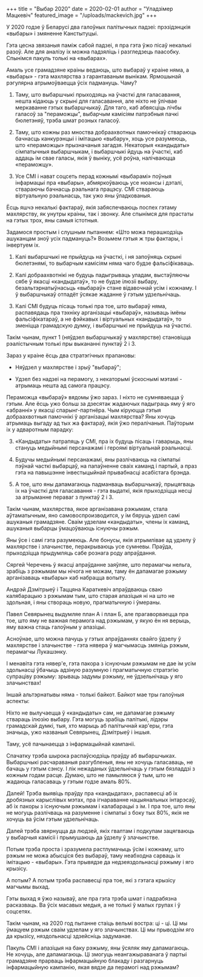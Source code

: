 +++
title = "Выбар 2020"
date = 2020-02-01
author = "Уладзімер Мацкевіч"
featured_image = "/uploads/mackevich.jpg"
+++

У 2020 годзе ў Беларусі два галоўных палітычных падзеі: прэзідэнцкія «выбары» і змяненне Канстытуцыі.

Гэта цесна звязаныя паміж сабой падзеі, я пра гэта ўжо пісаў некалькі разоў. Але для аналізу іх можна падзяліць і разгледзець паасобку. Спынімся пакуль толькі на «выбарах».

Амаль усе грамадзяне краіны ведаюць, што выбараў у краіне няма, а «выбары» - гэта махлярства з гарантаваным вынікам. Ярмошынай рэгулярна атрымоўваецца ўсіх падмануць. Чаму?

1. Таму, што выбаршчыкі прыходзяць на ўчасткі для галасавання, нешта кідаюць у скрыні для галасавання, але ніхто не ўлічвае меркаванне гэтых выбаршчыкаў. Для таго, каб абвясціць лічбы галасоў за "пераможцы", выбарчым камісіям патрэбныя пачкі бюлетэняў, трэба шмат розных галасоў.

1. Таму, што кожны раз мноства добраахвотных памочнікаў ствараюць бачнасць канкурэнцыі і імітацыю «выбару», хоць усе разумеюць, што «пераможцы» прызначаныя загадзя. Некаторыя «кандыдаты» сімпатычныя выбаршчыкам, і выбаршчыкі йдуць на ўчасткі, каб аддаць ім свае галасы, якія ў выніку, усё роўна, налічваюцца «пераможцу».

1. Усе СМІ і нават соцсеть перад кожнымі «выбарамі» поўныя інфармацыі пра «выбары», абмяркоўваюць усе нюансы і дэталі, ствараючы бачнасць рэальнага працэсу. СМІ ствараюць віртуальную рэальнасць, так ужо яны ўладкованыя.

Ёсць яшчэ некалькі фактараў, якія забяспечваюць поспех гэтаму махлярству, як унутры краіны, так і звонку. Але спынімся для прастаты на гэтых трох, яны самыя істотныя.

Задамося простым і слушным пытаннем: «Што можа перашкодзіць ашуканцам зноў усіх падмануць?» Возьмем гэтыя ж тры фактары, і інвертуем іх.

1. Калі выбаршчыкі не прыйдуць на ўчасткі, і ня запоўняць скрыні бюлетэнямі, то выбарчым камісіям няма чаго будзе фальсіфікаваць.

1. Калі добраахвотнікі не будуць падыгрываць уладам, выстаўляючы сябе ў якасці «кандыдатаў», то не будзе ілюзіі выбару, безальтэрнатыўнасьць «выбараў» стане відавочнай усім і кожнаму. І ў выбаршчыкаў отпадёт ўсякае жаданне ў гэтым удзельнічаць.

1. Калі СМІ будуць пісаць толькі пра тое, што выбараў няма, распавядаць пра тэхніку арганізацыі «выбараў», называць імёны фальсіфікатараў, а не фэйкавых і віртуальных «кандыдатаў», то зменіцца грамадскую думку, і выбаршчыкі не прыйдуць на ўчасткі.

Такім чынам, пункт 1 (няўдзел выбаршчыкаў у махлярстве) становіцца рэалістычным толькі пры выкананні пунктаў 2 i 3.

Зараз у краіне ёсць два стратэгічных прапановы:

- Няўдзел у махлярстве і зрыў "выбараў";

- Удзел без надзеі на перамогу, з некаторымі ўскоснымі мэтамі - атрымаць нешта ад самога працэсу.

Пераможца «выбараў» вядомы ўжо зараз. І ніхто не сумняваецца ў гэтым. Але ёсць ужо больш за дзесятак жадаючых падыграць яму ў яго «абранні» у якасці спарынг-партнёра. Чым кіруюцца гэтыя добраахвотныя памочнікі ў арганізацыі махлярства? Яны хочуць атрымаць выгаду ад тых жа фактараў, якія ўжо пералічаныя. Паўторым іх у адваротным парадку:

3. «Кандыдаты» патрапяць у СМІ, пра іх будуць пісаць і гаварыць, яны стануць медыйнымі персанажамі і героямі віртуальнай рэальнасці.

2. Будучы медыйнымі персанажамі, яны разлічваюць на сімпатыі пэўнай часткі выбарцаў, на папаўненне сваіх каманд і партый, а праз гэта на павышэнне інвестыцыйнай прывабнасці асабістага брэнда.

1. А тое, што яны дапамагаюць падманваць выбаршчыкаў, прыцягваць іх на ўчасткі для галасавання - гэта выдаткі, якія прыходзіцца несці за атрыманне пераваг з пунктаў 2 і 3.

Такім чынам, махлярства, якое арганізавана рэжымам, стала аўтаматычным, яно самовоспроизводится, у ім бяруць удзел самі ашуканыя грамадзяне. Сваім удзелам «кандыдаты», члены іх каманд, ашуканыя выбарцы ўмацоўваюць існуючы рэжым.

Яны ўсе і самі гэта разумеюць. Але бонусы, якія атрымлівае ад удзелу ў махлярстве і злачынстве, перакрываюць усе сумневы. Праўда, прыходзіцца прыдумляць сабе рознага роду апраўдання.

Сяргей Черечень ў якасці апраўданне заяўляе, што перамагчы нельга, зрабіць з рэжымам мы нічога не можам, таму ён дапамагае рэжыму арганізаваць «выбары» каб набрацца вопыту.

Андрэй Дзмітрыеў і Таццяна Караткевіч апраўдваюць сваю калябарацыю з рэжымам тым, што старая апазіцыя ні на што не здольная, і яны створаць новую, прагматычную і ўмераны.

Павел Севярынец выдумляе план А і план Б, але прагаворваецца пра тое, што яму не важная перамога над рэжымам, у якую ён ня верыць, яму важна стаць галоўным у апазіцыі.

Асноўнае, што можна пачуць у гэтых апраўданнях свайго ўдзелу ў махлярстве і злачынстве - гэта нявера ў магчымасць змяніць рэжым, перамагчы Лукашэнку.

І менавіта гэта нявер'е, гэта пакора з існуючым рэжымам не дае ім усім здольнасці ўбачыць адзіную разумную і прагматычную стратэгію супраціву рэжыму: зрываць задумы рэжыму, не ўдзельнічаць у яго злачынствах!

Іншай альтэрнатывы няма - толькі байкот. Байкот мае тры галоўныя аспекты:

Ніхто не вылучаецца ў «кандыдаты» сам, не дапамагае рэжыму ствараць ілюзію выбару. Гэта могуць зрабіць палітыкі, лідэры грамадскай думкі, тыя, хто марыць аб палітычнай кар'еры, гэта значыць, ужо названыя Севярынец, Дзмітрыеў і іншыя.

Таму, усё пачынаецца з інфармацыйнай кампаніі.

Спачатку трэба шырока распаўсюдзіць праўду аб выбаршчыках. Выбаршчыкі расчараваныя разгубленыя, яны не хочуць галасаваць, не бачаць у гэтым сэнсу. І лік нежаданых ўдзельнічаць у гэтым бязладдзі з кожным годам расце. Думаю, што не памыляюся ў тым, што не жадаюць галасаваць у гэтым годзе амаль 80%.

Далей! Трэба выявіць праўду пра «кандыдатах», распавесці аб іх дробязных карыслівых мэтах, пра ігнараванне нацыянальных інтарэсаў, аб іх пакоры з існуючым рэжымам і калабарацыі з ім. І пра тое, што яны не могуць разлічваць на разуменне і сімпатыі з боку тых 80%, якія не хочуць ва ўсім гэтым удзельнічаць.

Далей трэба звярнуцца да людзей, якіх гвалтам і подкупам зацягваюць у выбарчыя камісіі і прымушаюць да ўдзелу ў злачынстве.

Потым трэба проста і зразумела растлумачыць ўсім і кожнаму, што рэжым не можа абысціся без выбараў, таму неабходна сарваць іх імітацыю - «выбары». Гэта прывядзе да недзеяздольнасці рэжыму і яго крызісу.

А потым? А потым трэба распавесці пра тое, які з гэтага крызісу магчымы выхад.

Гэты выхад я ўжо называў, але пра гэта трэба шмат і падрабязна расказваць. Ва ўсіх масавых медыя, а не толькі ў малых групах і ў соцсетях.

Такім чынам, на 2020 год пытанне стаіць вельмі востра: ці - ці. Ці мы ўмацуем рэжым сваім удзелам у яго злачынствах. Ці мы прыводзім яго да крызісу, няздольнасці здзейсніць задуманае.

Пакуль СМІ і апазіцыя на баку рэжыму, яны ўсяляк яму дапамагаюць. Не хочуць, але дапамагаюць. Ці змогуць неангажыраванага ў партыі грамадзяне прарваць інфармацыйную блакаду і разгарнуць інфармацыйную кампанію, якая вядзе да перамогі над рэжымам?

